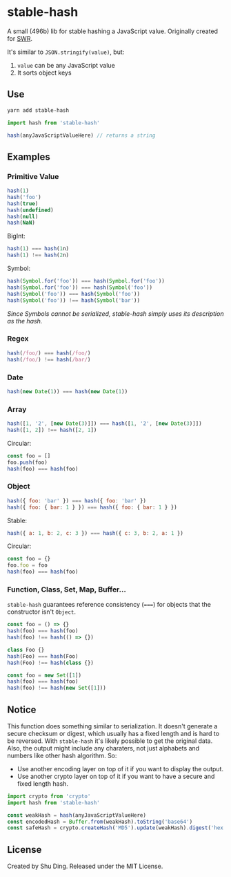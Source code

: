 # stable-hash

A small (496b) lib for stable hashing a JavaScript value. Originally created for [SWR](https://github.com/vercel/swr).

It's similar to `JSON.stringify(value)`, but:
1. `value` can be any JavaScript value
2. It sorts object keys

## Use

```bash
yarn add stable-hash
```

```js
import hash from 'stable-hash'

hash(anyJavaScriptValueHere) // returns a string
```

## Examples

### Primitive Value

```js
hash(1)
hash('foo')
hash(true)
hash(undefined)
hash(null)
hash(NaN)
```

BigInt:

```js
hash(1) === hash(1n)
hash(1) !== hash(2n)
```

Symbol:

```js
hash(Symbol.for('foo')) === hash(Symbol.for('foo'))
hash(Symbol.for('foo')) === hash(Symbol('foo'))
hash(Symbol('foo')) === hash(Symbol('foo'))
hash(Symbol('foo')) !== hash(Symbol('bar'))
```

_Since Symbols cannot be serialized, stable-hash simply uses its description as the hash._

### Regex

```js
hash(/foo/) === hash(/foo/)
hash(/foo/) !== hash(/bar/)
```

### Date

```js
hash(new Date(1)) === hash(new Date(1))
```

### Array

```js
hash([1, '2', [new Date(3)]]) === hash([1, '2', [new Date(3)]])
hash([1, 2]) !== hash([2, 1])
```

Circular:

```js
const foo = []
foo.push(foo)
hash(foo) === hash(foo)
```

### Object

```js
hash({ foo: 'bar' }) === hash({ foo: 'bar' })
hash({ foo: { bar: 1 } }) === hash({ foo: { bar: 1 } })
```

Stable:

```js
hash({ a: 1, b: 2, c: 3 }) === hash({ c: 3, b: 2, a: 1 })
```

Circular:

```js
const foo = {}
foo.foo = foo
hash(foo) === hash(foo)
```

### Function, Class, Set, Map, Buffer...

`stable-hash` guarantees reference consistency (`===`) for objects that the constructor isn't `Object`.

```js
const foo = () => {}
hash(foo) === hash(foo)
hash(foo) !== hash(() => {})
```

```js
class Foo {}
hash(Foo) === hash(Foo)
hash(Foo) !== hash(class {})
```

```js
const foo = new Set([1])
hash(foo) === hash(foo)
hash(foo) !== hash(new Set([1]))
```

## Notice

This function does something similar to serialization. It doesn't generate a secure checksum or digest, which usually has a fixed length and is hard to be reversed. With `stable-hash` it's likely possible to get the original data. Also, the output might include any charaters, not just alphabets and numbers like other hash algorithm. So:

- Use another encoding layer on top of it if you want to display the output. 
- Use another crypto layer on top of it if you want to have a secure and fixed length hash.

```js
import crypto from 'crypto'
import hash from 'stable-hash'

const weakHash = hash(anyJavaScriptValueHere)
const encodedHash = Buffer.from(weakHash).toString('base64')
const safeHash = crypto.createHash('MD5').update(weakHash).digest('hex')
```

## License

Created by Shu Ding. Released under the MIT License.
